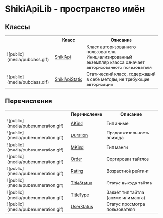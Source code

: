 # ShikiApiLib - пространство имён

## Классы

<table>
	<tr>
		<th/>
		<th>Класс</th>
		<th>Описание</th>
	</tr>
	<tr>
		<td>![public](media/pubclass.gif)</td>
		<td>
			<a target="_blank" href="T_ShikiApiLib_ShikiApi.md">ShikiApi</a>
		</td>
		<td>Класс авторизованного пользователя. Инициализированный экземпляр класса означает авторизованного пользователя</td>
	</tr>
	<tr>
		<td>![public](media/pubclass.gif)</td>
		<td>
			<a target="_blank" href="T_ShikiApiLib_ShikiApiStatic.md">ShikiApiStatic</a>
		</td>
		<td>Статический класс, содержаший в себе методы, не требующие авторизации</td>
	</tr>
</table>

## Перечисления

<table>
	<tr>
		<th/>
		<th>Перечисление</th>
		<th>Описание</th>
	</tr>
	<tr>
		<td>![public](media/pubenumeration.gif)</td>
		<td>
			<a target="_blank" href="T_ShikiApiLib_AKind.md">AKind</a>
		</td>
		<td>Тип аниме</td>
	</tr>
	<tr>
		<td>![public](media/pubenumeration.gif)</td>
		<td>
			<a target="_blank" href="T_ShikiApiLib_Duration.md">Duration</a>
		</td>
		<td>Продолжительность эпизода</td>
	</tr>
	<tr>
		<td>![public](media/pubenumeration.gif)</td>
		<td>
			<a target="_blank" href="T_ShikiApiLib_MKind.md">MKind</a>
		</td>
		<td>Тип манги</td>
	</tr>
	<tr>
		<td>![public](media/pubenumeration.gif)</td>
		<td>
			<a target="_blank" href="T_ShikiApiLib_Order.md">Order</a>
		</td>
		<td>Сортировка тайтлов</td>
	</tr>
	<tr>
		<td>![public](media/pubenumeration.gif)</td>
		<td>
			<a target="_blank" href="T_ShikiApiLib_Rating.md">Rating</a>
		</td>
		<td>Возрастной рейтинг</td>
	</tr>
	<tr>
		<td>![public](media/pubenumeration.gif)</td>
		<td>
			<a target="_blank" href="T_ShikiApiLib_TitleStatus.md">TitleStatus</a>
		</td>
		<td>Статус выхода тайтла</td>
	</tr>
	<tr>
		<td>![public](media/pubenumeration.gif)</td>
		<td>
			<a target="_blank" href="T_ShikiApiLib_TitleType.md">TitleType</a>
		</td>
		<td>Задаёт тип тайтла (аниме или манга)</td>
	</tr>
	<tr>
		<td>![public](media/pubenumeration.gif)</td>
		<td>
			<a target="_blank" href="T_ShikiApiLib_UserStatus.md">UserStatus</a>
		</td>
		<td>Статус просмотра пользователя</td>
	</tr>
</table>